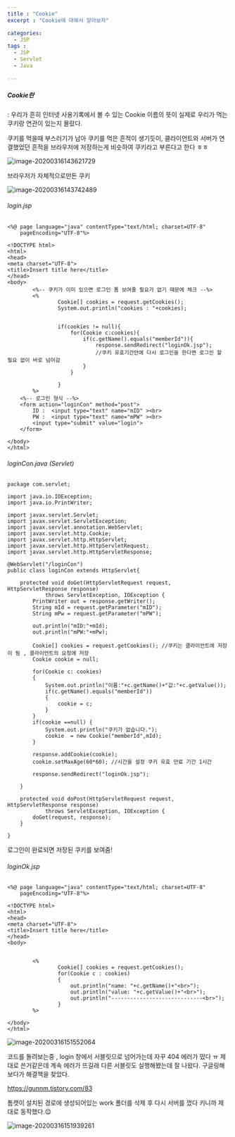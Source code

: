 ```yaml
---
title : "Cookie"
excerpt : "Cookie에 대해서 알아보자"

categories:
  - JSP
tags :
  - JSP
  - Servlet
  - Java

---
```


##### Cookie란

: 우리가 흔히 인터넷 사용기록에서 볼 수 있는 Cookie 이름의 뜻이 실제로 우리가 먹는 쿠키랑 연관이 있는지 몰랐다.

쿠키를 먹을때 부스러기가 남아 쿠키를 먹은 흔적이 생기듯이, 클라이언트와 서버가 연결했었던 흔적을 브라우저에 저장하는게 비슷하여 쿠키라고 부른다고 한다  ㅎㅎ  



![image-20200316143621729](https://user-images.githubusercontent.com/53978090/76728325-be626c80-6799-11ea-80f0-2c2bcd60cf4a.png)


브라우저가 자체적으로만든 쿠키

![image-20200316143742489](https://user-images.githubusercontent.com/53978090/76728328-c1f5f380-6799-11ea-9d66-5e717626ccaf.png)

###### login.jsp

~~~ 
<%@ page language="java" contentType="text/html; charset=UTF-8"
    pageEncoding="UTF-8"%>

<!DOCTYPE html>
<html>
<head>
<meta charset="UTF-8">
<title>Insert title here</title>
</head>
<body>
		<%-- 쿠키가 이미 있으면 로그인 폼 보여줄 필요가 없기 때문에 체크 --%>
		<% 
				Cookie[] cookies = request.getCookies();
				System.out.println("cookies : "+cookies);


				if(cookies != null){ 
					for(Cookie c:cookies){
						if(c.getName().equals("memberId")){
							response.sendRedirect("loginOk.jsp");
							//쿠키 유효기간안에 다시 로그인을 한다면 로그인 할 필요 없이 바로 넘어감
						}
					}
						
				}
		%>
	<%-- 로그인 형식 --%>
	<form action="loginCon" method="post">
	 	ID :  <input type="text" name="mID" ><br>
	 	PW :  <input type="text" name="mPW" ><br>
	 	<input type="submit" value="login">
	</form>

</body>
</html>
~~~



###### loginCon.java (Servlet)

~~~
package com.servlet;

import java.io.IOException;
import java.io.PrintWriter;

import javax.servlet.Servlet;
import javax.servlet.ServletException;
import javax.servlet.annotation.WebServlet;
import javax.servlet.http.Cookie;
import javax.servlet.http.HttpServlet;
import javax.servlet.http.HttpServletRequest;
import javax.servlet.http.HttpServletResponse;

@WebServlet("/loginCon")
public class loginCon extends HttpServlet{

	protected void doGet(HttpServletRequest request, HttpServletResponse response) 
			throws ServletException, IOException {
		PrintWriter out = response.getWriter();
		String mId = request.getParameter("mID");
		String mPw = request.getParameter("mPW");
		
		out.println("mID:"+mId);
		out.println("mPW:"+mPw);
		
		Cookie[] cookies = request.getCookies(); //쿠키는 클라이언트에 저장이 됨 , 클라이언트의 요청에 저장
		Cookie cookie = null;
		
		for(Cookie c: cookies)
		{
			System.out.println("이름:"+c.getName()+"값:"+c.getValue());
			if(c.getName().equals("memberId"))
			{
				cookie = c;
			}				
		}
		if(cookie ==null) {
			System.out.println("쿠키가 없습니다.");
			cookie  = new Cookie("memberId",mId);
		}
		
		response.addCookie(cookie);
		cookie.setMaxAge(60*60); //시간을 설정 쿠키 유효 만료 기간 1시간
		
		response.sendRedirect("loginOk.jsp");
	
	}
	
	protected void doPost(HttpServletRequest request, HttpServletResponse response)
			throws ServletException, IOException {
		doGet(request, response);
	}

}
~~~

로그인이 완료되면 저장된 쿠키를 보여줌!



###### loginOk.jsp

~~~
<%@ page language="java" contentType="text/html; charset=UTF-8"
    pageEncoding="UTF-8"%>

<!DOCTYPE html>
<html>
<head>
<meta charset="UTF-8">
<title>Insert title here</title>
</head>
<body>


		<% 
				Cookie[] cookies = request.getCookies();
				for(Cookie c : cookies)
				{
					out.println("name: "+c.getName()+"<br>");
					out.println("value: "+c.getValue()+"<br>");
					out.println("-----------------------------<br>");
				}
		%>

</body>
</html>
~~~

![image-20200316151552064](https://user-images.githubusercontent.com/53978090/76728337-c6221100-6799-11ea-8719-04912986b9f0.png)


코드를 돌려보는중 , login 창에서 서블릿으로 넘어가는데 자꾸 404 에러가 떴다 ㅠ 제대로 쓴거같은데 계속 에러가 뜨길래 다른 서블릿도 실행해봤는데 잘 나왔다. 구글링해보다가 해결책을 찾았다.

<https://gunnm.tistory.com/83>

톰캣이 설치된 경로에 생성되어있는 work 폴더를 삭제 후 다시 서버를 껐다 키니까 제대로 동작했다.:relieved:

![image-20200316151939261](https://user-images.githubusercontent.com/53978090/76728340-c7533e00-6799-11ea-8605-f599ab823321.png)

